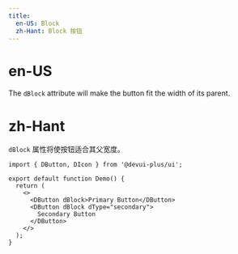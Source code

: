 ```yaml
---
title:
  en-US: Block
  zh-Hant: Block 按钮
---
```


# en-US

The `dBlock` attribute will make the button fit the width of its parent.

# zh-Hant

`dBlock` 属性将使按钮适合其父宽度。

```tsx
import { DButton, DIcon } from '@devui-plus/ui';

export default function Demo() {
  return (
    <>
      <DButton dBlock>Primary Button</DButton>
      <DButton dBlock dType="secondary">
        Secondary Button
      </DButton>
    </>
  );
}
```
